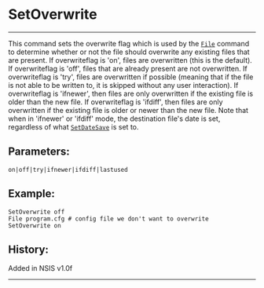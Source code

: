 # SetOverwrite

---

This command sets the overwrite flag which is used by the [`File`][1] command to determine whether or not the file should overwrite any existing files that are present. If overwriteflag is 'on', files are overwritten (this is the default). If overwriteflag is 'off', files that are already present are not overwritten. If overwriteflag is 'try', files are overwritten if possible (meaning that if the file is not able to be written to, it is skipped without any user interaction). If overwriteflag is 'ifnewer', then files are only overwritten if the existing file is older than the new file. If overwriteflag is 'ifdiff', then files are only overwritten if the existing file is older or newer than the new file. Note that when in 'ifnewer' or 'ifdiff' mode, the destination file's date is set, regardless of what [`SetDateSave`][2] is set to.

## Parameters:

    on|off|try|ifnewer|ifdiff|lastused

## Example:

	SetOverwrite off
	File program.cfg # config file we don't want to overwrite
	SetOverwrite on

## History:

Added in NSIS v1.0f

---

[1]: File.md
[2]: SetDateSave.md